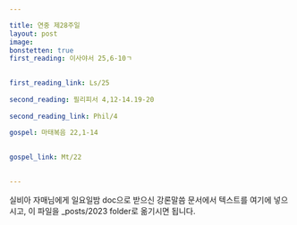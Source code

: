 ```yaml
---

title: 연중 제28주일
layout: post 
image: 
bonstetten: true
first_reading: 이사야서 25,6-10ㄱ

 
first_reading_link: Ls/25
 
second_reading: 필리피서 4,12-14.19-20
 
second_reading_link: Phil/4
 
gospel: 마태복음 22,1-14

 
gospel_link: Mt/22
 

---
```



실비아 자매님에게 일요일밤 doc으로 받으신
강론말씀 문서에서
텍스트를 여기에 넣으시고,
이 파일을 _posts/2023 folder로 옮기시면 됩니다.
